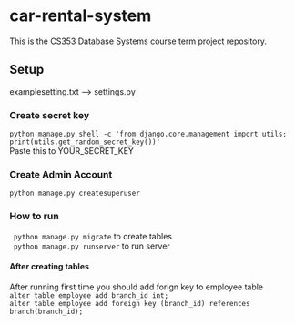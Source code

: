 # car-rental-system

This is the CS353 Database Systems course term project repository.

## Setup

examplesetting.txt --> settings.py<br />

### Create secret key

`python manage.py shell -c 'from django.core.management import utils; print(utils.get_random_secret_key())'
`<br />
Paste this to YOUR_SECRET_KEY<br />

### Create Admin Account

`python manage.py createsuperuser` <br />

### How to run

` python manage.py migrate` to create tables <br />
` python manage.py runserver` to run server

#### After creating tables

After running first time you should add forign key to employee table <br />
`alter table employee add branch_id int;` <br />
`alter table employee add foreign key (branch_id) references branch(branch_id);`
